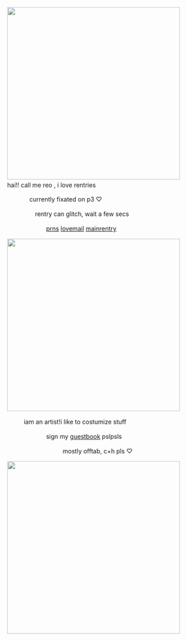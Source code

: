 <img src="https://i.imgur.com/BHy6Vjd.png&=80" width="400">
ㅤ
ㅤㅤㅤㅤㅤhai!! call me reo , i love rentries

ㅤㅤㅤㅤcurrently fixated on p3 ♡

ㅤㅤㅤㅤㅤrentry can glitch, wait a few secs

ㅤㅤㅤㅤㅤㅤㅤ[prns](https://pronouns.cc/@kureomi) [lovemail](https://rentry.co/lovemailreo) [mainrentry](https://rentry.co/cinnamonp)

<img src="https://i.imgur.com/ELeWurl.png&" width="400">

ㅤㅤㅤiam an artist!i like to costumize stuff

ㅤㅤㅤㅤㅤㅤㅤsign my [guestbook](https://kureomi.123guestbook.com/) pslpsls

ㅤㅤㅤㅤㅤㅤㅤㅤㅤㅤmostly offtab, c+h⁠ pls ♡ 

<img src="https://i.imgur.com/qBiejRY.png&=80" width="400">
ㅤ
